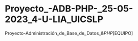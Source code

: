 # Proyecto_-ADB-PHP-_25-05-2023_4-U-LIA_UICSLP
Proyecto-Administración_de_Base_de_Datos_&amp;_PHP_[EQUIPO]
